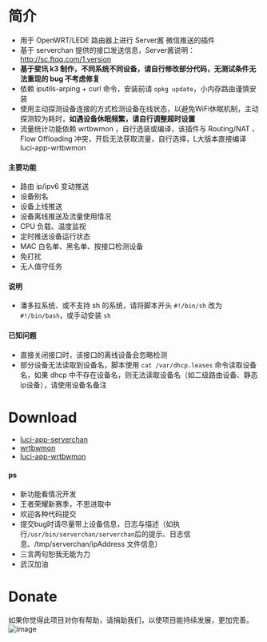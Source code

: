 # 简介
- 用于 OpenWRT/LEDE 路由器上进行 Server酱 微信推送的插件
- 基于 serverchan 提供的接口发送信息，Server酱说明：http://sc.ftqq.com/1.version
- **基于斐讯 k3 制作，不同系统不同设备，请自行修改部分代码，无测试条件无法重现的 bug 不考虑修复**
- 依赖 iputils-arping + curl 命令，安装前请 `opkg update`，小内存路由谨慎安装
- 使用主动探测设备连接的方式检测设备在线状态，以避免WiFi休眠机制，主动探测较为耗时，**如遇设备休眠频繁，请自行调整超时设置**
- 流量统计功能依赖 wrtbwmon ，自行选装或编译，该插件与 Routing/NAT 、Flow Offloading 冲突，开启无法获取流量，自行选择，L大版本直接编译 luci-app-wrtbwmon

#### 主要功能
- 路由 ip/ipv6 变动推送
- 设备别名
- 设备上线推送
- 设备离线推送及流量使用情况
- CPU 负载、温度监视
- 定时推送设备运行状态
- MAC 白名单、黑名单、按接口检测设备
- 免打扰
- 无人值守任务

#### 说明
- 潘多拉系统、或不支持 sh 的系统，请将脚本开头 `#!/bin/sh` 改为 `#!/bin/bash`，或手动安装 `sh`

#### 已知问题
- 直接关闭接口时，该接口的离线设备会忽略检测
- 部分设备无法读取到设备名，脚本使用 `cat /var/dhcp.leases` 命令读取设备名，如果 dhcp 中不存在设备名，则无法读取设备名（如二级路由设备、静态ip设备），请使用设备名备注

# Download
- [luci-app-serverchan](https://github.com/tty228/luci-app-serverchan/releases)
- [wrtbwmon](https://github.com/brvphoenix/wrtbwmon)
- [luci-app-wrtbwmon](https://github.com/brvphoenix/luci-app-wrtbwmon) 

#### ps
- 新功能看情况开发
- 王者荣耀新赛季，不思进取中
- 欢迎各种代码提交
- 提交bug时请尽量带上设备信息，日志与描述（如执行`/usr/bin/serverchan/serverchan`后的提示、日志信息、/tmp/serverchan/ipAddress 文件信息）
- 三言两句恕我无能为力
- 武汉加油

# Donate
如果你觉得此项目对你有帮助，请捐助我们，以使项目能持续发展，更加完善。
![image](https://github.com/tty228/Python-100-Days/blob/master/res/WX.jpg)

